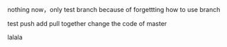 nothing now，only test branch because of forgettting how to use branch

test push add pull
together change the code of master

lalala